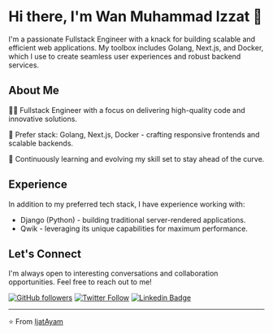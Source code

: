 # Hi there, I'm Wan Muhammad Izzat 👋

I'm a passionate Fullstack Engineer with a knack for building scalable and efficient web applications. My toolbox includes Golang, Next.js, and Docker, which I use to create seamless user experiences and robust backend services.

## About Me

👨‍💻 Fullstack Engineer with a focus on delivering high-quality code and innovative solutions.

🔧 Prefer stack: Golang, Next.js, Docker - crafting responsive frontends and scalable backends.

🌱 Continuously learning and evolving my skill set to stay ahead of the curve.

## Experience

In addition to my preferred tech stack, I have experience working with:

- Django (Python) - building traditional server-rendered applications.
- Qwik - leveraging its unique capabilities for maximum performance.

## Let's Connect

I'm always open to interesting conversations and collaboration opportunities. Feel free to reach out to me!

[![GitHub followers](https://img.shields.io/github/followers/IjatAyam?style=social)](https://github.com/IjatAyam)
[![Twitter Follow](https://img.shields.io/twitter/follow/Ijat_Ayam?style=social)](https://twitter.com/Ijat_Ayam)
[![Linkedin Badge](https://img.shields.io/badge/-ijatayam-blue?style=flat-square&logo=Linkedin&logoColor=white&link=https://www.linkedin.com/in/ijatayam/)](https://www.linkedin.com/in/ijatayam/)

---

⭐️ From [IjatAyam](https://github.com/IjatAyam)
